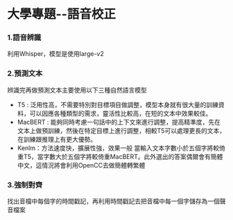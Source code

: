 # 大學專題--語音校正
### 1.語音辨識
利用Whisper，模型是使用large-v2

### 2.預測文本
辨識完再做預測文本主要使用以下三種自然語言模型

* T5 : 泛用性高，不需要特別對目標項目做調整，模型本身就有很大量的訓練資料，可以因應各種類型的需求，靈活性比較高，在短的文本中效果較佳。
* MacBERT : 能夠同時考慮一句話中的上下文來進行調整，提高精準度，先在文本上做預訓練，然後在特定目標上進行調整，相較T5可以處理更長的文本，在訓練跟推理上有更大優勢。
* Kenlm：方法速度快，擴展性強，效果一般
當輸入文本字數小於五個字將較倚重T5，當字數大於五個字將較倚重MacBERT。此外選出的答案偶爾會有簡體中文，這情況將會利用OpenCC去做簡體轉繁體

### 3.強制對齊
找出音檔中每個字的時間戳記，再利用時間戳記去把音檔中每一個字儲存為一個聲音檔案



